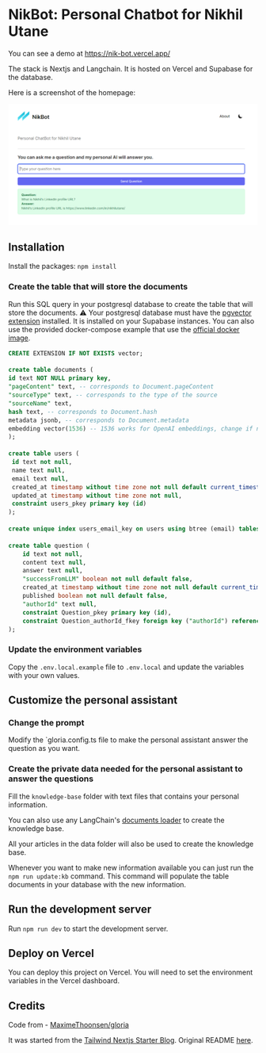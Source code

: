 # NikBot: Personal Chatbot for Nikhil Utane

You can see a demo at https://nik-bot.vercel.app/

The stack is Nextjs and Langchain. It is hosted on Vercel and Supabase for the database. 

Here is a screenshot of the homepage:

![Homepage of the blog](./docs/homepage.png)

## Installation

Install the packages: `npm install`

### Create the table that will store the documents

Run this SQL query in your postgresql database to create the table that will store the documents.
⚠️ Your postgresql database must have the [pgvector extension](https://github.com/pgvector/pgvector) installed.
It is installed on your Supabase instances.
You can also use the provided docker-compose example that use the [official docker image](https://hub.docker.com/r/ankane/pgvector).

```sql
CREATE EXTENSION IF NOT EXISTS vector;

create table documents (
id text NOT NULL primary key,
"pageContent" text, -- corresponds to Document.pageContent
"sourceType" text, -- corresponds to the type of the source
"sourceName" text,
hash text, -- corresponds to Document.hash
metadata jsonb, -- corresponds to Document.metadata
embedding vector(1536) -- 1536 works for OpenAI embeddings, change if needed
);

create table users (
 id text not null,
 name text null,
 email text null,
 created_at timestamp without time zone not null default current_timestamp,
 updated_at timestamp without time zone not null,
 constraint users_pkey primary key (id)
);

create unique index users_email_key on users using btree (email) tablespace pg_default;

create table question (
    id text not null,
    content text null,
    answer text null,
    "successFromLLM" boolean not null default false,
    created_at timestamp without time zone not null default current_timestamp,
    published boolean not null default false,
    "authorId" text null,
    constraint Question_pkey primary key (id),
    constraint Question_authorId_fkey foreign key ("authorId") references users (id) on update cascade on delete set null
);
```

### Update the environment variables

Copy the `.env.local.example` file to `.env.local` and update the variables with your own values.

## Customize the personal assistant

### Change the prompt

Modify the `gloria.config.ts file to make the personal assistant answer the question as you want.

### Create the private data needed for the personal assistant to answer the questions

Fill the `knowledge-base` folder with text files that contains your personal information.

You can also use any LangChain's [documents loader](https://js.langchain.com/docs/modules/indexes/document_loaders/examples/file_loaders/) to create the knowledge base.

All your articles in the data folder will also be used to create the knowledge base.

Whenever you want to make new information available you can just run the `npm run update:kb` command.
This command will populate the table documents in your database with the new information.

## Run the development server

Run `npm run dev` to start the development server.

## Deploy on Vercel

You can deploy this project on Vercel. You will need to set the environment variables in the Vercel dashboard.

## Credits

Code from - [MaximeThoonsen/gloria](https://github.com/MaximeThoonsen/gloria)

It was started from the [Tailwind Nextjs Starter Blog](https://github.com/timlrx/tailwind-nextjs-starter-blog).
Original README [here](docs/nextjs-starter-README.md).

